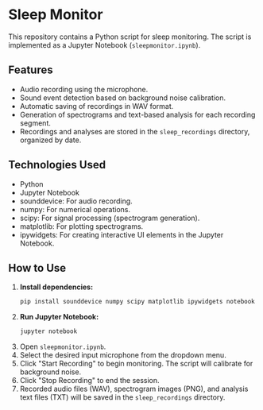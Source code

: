 # Sleep Monitor

This repository contains a Python script for sleep monitoring. The script is implemented as a Jupyter Notebook (`sleepmonitor.ipynb`).

## Features

- Audio recording using the microphone.
- Sound event detection based on background noise calibration.
- Automatic saving of recordings in WAV format.
- Generation of spectrograms and text-based analysis for each recording segment.
- Recordings and analyses are stored in the `sleep_recordings` directory, organized by date.

## Technologies Used

- Python
- Jupyter Notebook
- sounddevice: For audio recording.
- numpy: For numerical operations.
- scipy: For signal processing (spectrogram generation).
- matplotlib: For plotting spectrograms.
- ipywidgets: For creating interactive UI elements in the Jupyter Notebook.

## How to Use

1.  **Install dependencies:**
    ```bash
    pip install sounddevice numpy scipy matplotlib ipywidgets notebook
    ```
2.  **Run Jupyter Notebook:**
    ```bash
    jupyter notebook
    ```
3.  Open `sleepmonitor.ipynb`.
4.  Select the desired input microphone from the dropdown menu.
5.  Click "Start Recording" to begin monitoring. The script will calibrate for background noise.
6.  Click "Stop Recording" to end the session.
7.  Recorded audio files (WAV), spectrogram images (PNG), and analysis text files (TXT) will be saved in the `sleep_recordings` directory.